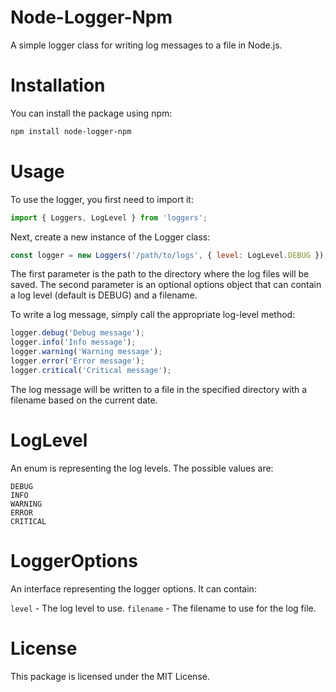 # Node-Logger-Npm

A simple logger class for writing log messages to a file in Node.js.


# Installation
You can install the package using npm:

```sh 
npm install node-logger-npm
```

# Usage 
To use the logger, you first need to import it:

``` javascript
import { Loggers, LogLevel } from 'loggers'; 
```

Next, create a new instance of the Logger class:
``` javascript
const logger = new Loggers('/path/to/logs', { level: LogLevel.DEBUG });
```

The first parameter is the path to the directory where the log files will be saved. 
The second parameter is an optional options object that can contain a log level (default is DEBUG) and a filename.


To write a log message, simply call the appropriate log-level method:

```javascript
logger.debug('Debug message');
logger.info('Info message');
logger.warning('Warning message');
logger.error('Error message');
logger.critical('Critical message');
```

The log message will be written to a file in the specified directory with a filename based on the current date.

# LogLevel
An enum is representing the log levels. The possible values are:

``` 
DEBUG
INFO
WARNING
ERROR
CRITICAL
```

# LoggerOptions
An interface representing the logger options. It can contain:

`level` - The log level to use. 
`filename` - The filename to use for the log file.

# License
This package is licensed under the MIT License.